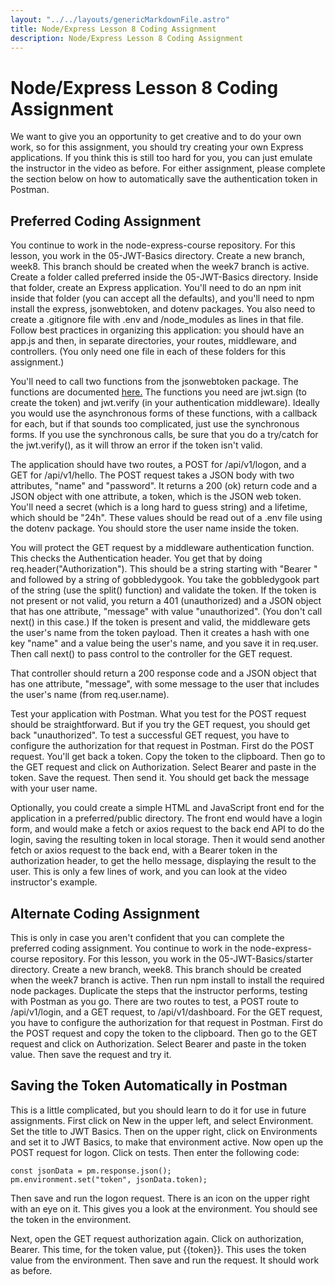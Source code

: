 ```yaml
---
layout: "../../layouts/genericMarkdownFile.astro"
title: Node/Express Lesson 8 Coding Assignment
description: Node/Express Lesson 8 Coding Assignment
---
```


# Node/Express Lesson 8 Coding Assignment

We want to give you an opportunity to get creative and to do your own work, so for this assignment, you should try creating your own Express applications. If you think this is still too hard for you, you can just emulate the instructor in the video as before. For either assignment, please complete the section below on how to automatically save the authentication token in Postman.

## Preferred Coding Assignment

You continue to work in the node-express-course repository. For this lesson, you work in the 05-JWT-Basics directory. Create a new branch, week8. This branch should be created when the week7 branch is active. Create a folder called preferred inside the 05-JWT-Basics directory. Inside that folder, create an Express application. You'll need to do an npm init inside that folder (you can accept all the defaults), and you'll need to npm install the express, jsonwebtoken, and dotenv packages. You also need to create a .gitignore file with .env and /node\_modules as lines in that file. Follow best practices in organizing this application: you should have an app.js and then, in separate directories, your routes, middleware, and controllers. (You only need one file in each of these folders for this assignment.)

You'll need to call two functions from the jsonwebtoken package. The functions are documented [here.](https://www.npmjs.com/package/jsonwebtoken) The functions you need are jwt.sign (to create the token) and jwt.verify (in your authentication middleware). Ideally you would use the asynchronous forms of these functions, with a callback for each, but if that sounds too complicated, just use the synchronous forms. If you use the synchronous calls, be sure that you do a try/catch for the jwt.verify(), as it will throw an error if the token isn't valid.

The application should have two routes, a POST for /api/v1/logon, and a GET for /api/v1/hello. The POST request takes a JSON body with two attributes, "name" and "password". It returns a 200 (ok) return code and a JSON object with one attribute, a token, which is the JSON web token. You'll need a secret (which is a long hard to guess string) and a lifetime, which should be "24h". These values should be read out of a .env file using the dotenv package. You should store the user name inside the token.

You will protect the GET request by a middleware authentication function. This checks the Authentication header. You get that by doing req.header("Authorization"). This should be a string starting with "Bearer " and followed by a string of gobbledygook. You take the gobbledygook part of the string (use the split() function) and validate the token. If the token is not present or not valid, you return a 401 (unauthorized) and a JSON object that has one attribute, "message" with value "unauthorized". (You don't call next() in this case.) If the token is present and valid, the middleware gets the user's name from the token payload. Then it creates a hash with one key "name" and a value being the user's name, and you save it in req.user. Then call next() to pass control to the controller for the GET request.

That controller should return a 200 response code and a JSON object that has one attribute, "message", with some message to the user that includes the user's name (from req.user.name).

Test your application with Postman. What you test for the POST request should be straightforward. But if you try the GET request, you should get back "unauthorized". To test a successful GET request, you have to configure the authorization for that request in Postman. First do the POST request. You'll get back a token. Copy the token to the clipboard. Then go to the GET request and click on Authorization. Select Bearer and paste in the token. Save the request. Then send it. You should get back the message with your user name.

Optionally, you could create a simple HTML and JavaScript front end for the application in a preferred/public directory. The front end would have a login form, and would make a fetch or axios request to the back end API to do the login, saving the resulting token in local storage. Then it would send another fetch or axios request to the back end, with a Bearer token in the authorization header, to get the hello message, displaying the result to the user. This is only a few lines of work, and you can look at the video instructor's example.

## Alternate Coding Assignment

This is only in case you aren't confident that you can complete the preferred coding assignment. You continue to work in the node-express-course repository. For this lesson, you work in the 05-JWT-Basics/starter directory. Create a new branch, week8. This branch should be created when the week7 branch is active. Then run npm install to install the required node packages. Duplicate the steps that the instructor performs, testing with Postman as you go. There are two routes to test, a POST route to /api/v1/login, and a GET request, to /api/v1/dashboard. For the GET request, you have to configure the authorization for that request in Postman. First do the POST request and copy the token to the clipboard. Then go to the GET request and click on Authorization. Select Bearer and paste in the token value. Then save the request and try it.

## Saving the Token Automatically in Postman

This is a little complicated, but you should learn to do it for use in future assignments. First click on New in the upper left, and select Environment. Set the title to JWT Basics. Then on the upper right, click on Environments and set it to JWT Basics, to make that environment active. Now open up the POST request for logon. Click on tests. Then enter the following code:
```
const jsonData = pm.response.json();
pm.environment.set("token", jsonData.token);
```
Then save and run the logon request. There is an icon on the upper right with an eye on it. This gives you a look at the environment. You should see the token in the environment.

Next, open the GET request authorization again. Click on authorization, Bearer. This time, for the token value, put {{token}}. This uses the token value from the environment. Then save and run the request. It should work as before.
